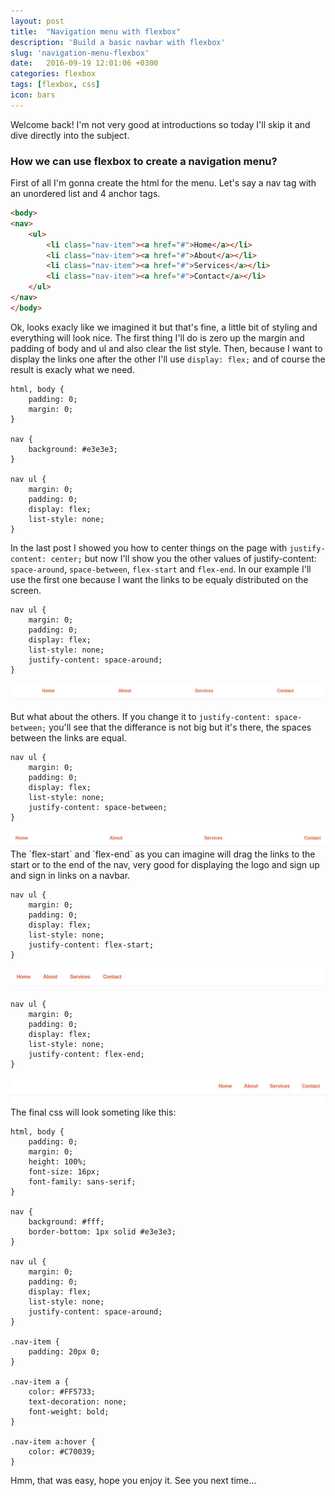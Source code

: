 ```yaml
---
layout: post
title:  "Navigation menu with flexbox"
description: 'Build a basic navbar with flexbox'
slug: 'navigation-menu-flexbox'
date:   2016-09-19 12:01:06 +0300
categories: flexbox
tags: [flexbox, css]
icon: bars
---
```



Welcome back!
I'm not very good at introductions so today I'll skip it and dive directly into the subject. 

### How we can use flexbox to create a navigation menu?

First of all I'm gonna create the html for the menu. Let's say a nav tag with an unordered list and 4 anchor tags.

```html
<body>
<nav>
    <ul>
        <li class="nav-item"><a href="#">Home</a></li>
        <li class="nav-item"><a href="#">About</a></li>
        <li class="nav-item"><a href="#">Services</a></li>
        <li class="nav-item"><a href="#">Contact</a></li>
    </ul>
</nav>
</body>
```

Ok, looks exacly like we imagined it but that's fine, a little bit of styling and everything will look nice.
The first thing I'll do is zero up the margin and padding of body and ul and also clear the list style.
Then, because I want to display the links one after the other I'll use `display: flex;` and of course the result is exacly what we need.

```
html, body {
    padding: 0;
    margin: 0;
}

nav {
    background: #e3e3e3;
}

nav ul {
    margin: 0;
    padding: 0;
    display: flex;
    list-style: none;
}
```

In the last post I showed you how to center things on the page with `justify-content: center;` but now I'll show you the other values of justify-content: `space-around`, `space-between`, `flex-start` and `flex-end`. 
In our example I'll use the first one because I want the links to be equaly distributed on the screen.

```
nav ul {
    margin: 0;
    padding: 0;
    display: flex;
    list-style: none;
    justify-content: space-around;
}
```
<img src="/images/flexbox/space-around.jpg" class="content-img">

But what about the others. If you change it to `justify-content: space-between;` you'll see that the differance is not big but it's there, the spaces between the links are equal.

```
nav ul {
    margin: 0;
    padding: 0;
    display: flex;
    list-style: none;
    justify-content: space-between;
}
```
<img src="/images/flexbox/space-between.jpg" class="content-img">
The `flex-start` and `flex-end` as you can imagine will drag the links to the start or to the end of the nav, very good for displaying the logo and sign up and sign in links on a navbar.

```
nav ul {
    margin: 0;
    padding: 0;
    display: flex;
    list-style: none;
    justify-content: flex-start;
}
```
<img src="/images/flexbox/flex-start.jpg" class="content-img">

```
nav ul {
    margin: 0;
    padding: 0;
    display: flex;
    list-style: none;
    justify-content: flex-end;
}
```
<img src="/images/flexbox/flex-end.jpg" class="content-img">
The final css will look someting like this:

```
html, body {
    padding: 0;
    margin: 0;
    height: 100%;
    font-size: 16px;
    font-family: sans-serif;
}

nav {
    background: #fff;
    border-bottom: 1px solid #e3e3e3;
}

nav ul {
    margin: 0;
    padding: 0;
    display: flex;
    list-style: none;
    justify-content: space-around;
}

.nav-item {
    padding: 20px 0;
}

.nav-item a {
    color: #FF5733;
    text-decoration: none;
    font-weight: bold;
}

.nav-item a:hover {
    color: #C70039;
}

```

Hmm, that was easy, hope you enjoy it. See you next time...